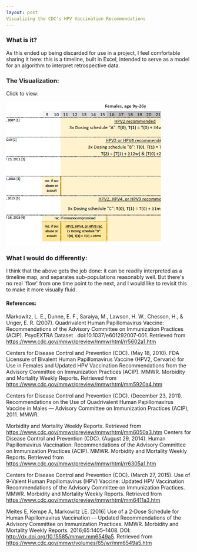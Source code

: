```yaml
---
layout: post
Visualizing the CDC's HPV Vaccination Recommendations
---
```


### What is it?

As this ended up being discarded for use in a project, I feel comfortable sharing it here: this is a timeline, built in Excel, intended to serve as a model for an algorithm to interpret retrospective data.

### The Visualization:

Click to view:

[![Preview of HPV timeline](/assets/6-26-HPV-Timeline-snapshot.png)](/assets/6-26-HPV-Timeline.png)

### What I would do differently:

I think that the above gets the job done: it can be readily interpreted as a timeline map, and separates sub-populations reasonably well. But there's no real 'flow' from one time point to the next, and I would like to revisit this to make it more visually fluid.

#### References:

Markowitz, L. E., Dunne, E. F., Saraiya, M., Lawson, H. W., Chesson, H., & Unger, E. R. (2007). Quadrivalent Human Papillomavirus Vaccine: Recommendations of the Advisory Committee on Immunization Practices (ACIP). PsycEXTRA
Dataset . doi:10.1037/e601292007‐001. Retrieved from https://www.cdc.gov/mmwr/preview/mmwrhtml/rr5602a1.htm

Centers for Disease Control and Prevention (CDC). (May 18, 2010). FDA Licensure of Bivalent Human Papillomavirus Vaccine (HPV2, Cervarix) for Use in Females and Updated HPV Vaccination Recommendations from the Advisory
Committee on Immunization Practices (ACIP). MMWR. Morbidity and Mortality Weekly Reports. Retrieved from https://www.cdc.gov/mmwr/preview/mmwrhtml/mm5920a4.htm

Centers for Disease Control and Prevention (CDC). (December 23, 2011). Recommendations on the Use of Quadrivalent Human Papillomavirus Vaccine in Males — Advisory Committee on Immunization Practices (ACIP), 2011. MMWR.

Morbidity and Mortality Weekly Reports. Retrieved from https://www.cdc.gov/mmwr/preview/mmwrhtml/mm6050a3.htm
Centers for Disease Control and Prevention (CDC). (August 29, 2014). Human Papillomavirus Vaccination: Recommendations of the Advisory Committee on Immunization Practices (ACIP). MMWR. Morbidity and Mortality Weekly
Reports. Retrieved from https://www.cdc.gov/mmwr/preview/mmwrhtml/rr6305a1.htm

Centers for Disease Control and Prevention (CDC). (March 27, 2015). Use of 9‐Valent Human Papillomavirus (HPV) Vaccine: Updated HPV Vaccination Recommendations of the Advisory Committee on Immunization Practices. MMWR.
Morbidity and Mortality Weekly Reports. Retrieved from https://www.cdc.gov/mmwr/preview/mmwrhtml/mm6411a3.htm

Meites E, Kempe A, Markowitz LE. [2016] Use of a 2‐Dose Schedule for Human Papillomavirus Vaccination — Updated Recommendations of the Advisory Committee on Immunization Practices. MMWR. Morbidity and Mortality
Weekly Reports. 2016;65:1405–1408. DOI: http://dx.doi.org/10.15585/mmwr.mm6549a5. Retrieved from https://www.cdc.gov/mmwr/volumes/65/wr/mm6549a5.htm
